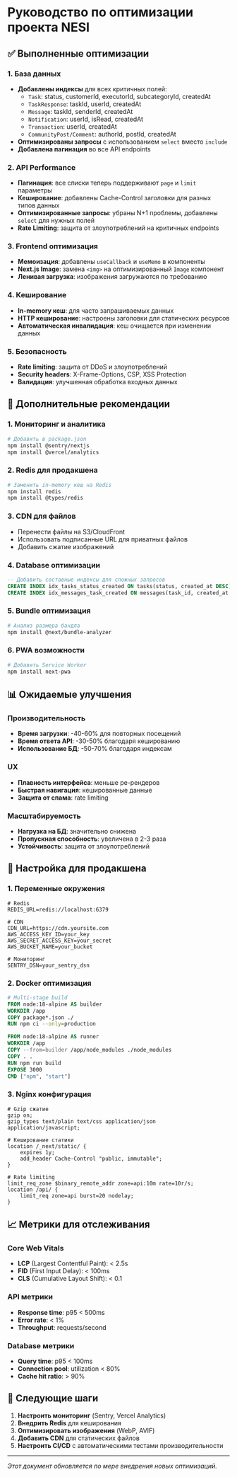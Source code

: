 # Руководство по оптимизации проекта NESI

## ✅ Выполненные оптимизации

### 1. База данных

- **Добавлены индексы** для всех критичных полей:
  - `Task`: status, customerId, executorId, subcategoryId, createdAt
  - `TaskResponse`: taskId, userId, createdAt
  - `Message`: taskId, senderId, createdAt
  - `Notification`: userId, isRead, createdAt
  - `Transaction`: userId, createdAt
  - `CommunityPost/Comment`: authorId, postId, createdAt
- **Оптимизированы запросы** с использованием `select` вместо `include`
- **Добавлена пагинация** во все API endpoints

### 2. API Performance

- **Пагинация**: все списки теперь поддерживают `page` и `limit` параметры
- **Кеширование**: добавлены Cache-Control заголовки для разных типов данных
- **Оптимизированные запросы**: убраны N+1 проблемы, добавлены `select` для нужных полей
- **Rate Limiting**: защита от злоупотреблений на критичных endpoints

### 3. Frontend оптимизация

- **Мемоизация**: добавлены `useCallback` и `useMemo` в компоненты
- **Next.js Image**: замена `<img>` на оптимизированный `Image` компонент
- **Ленивая загрузка**: изображения загружаются по требованию

### 4. Кеширование

- **In-memory кеш**: для часто запрашиваемых данных
- **HTTP кеширование**: настроены заголовки для статических ресурсов
- **Автоматическая инвалидация**: кеш очищается при изменении данных

### 5. Безопасность

- **Rate limiting**: защита от DDoS и злоупотреблений
- **Security headers**: X-Frame-Options, CSP, XSS Protection
- **Валидация**: улучшенная обработка входных данных

## 🚀 Дополнительные рекомендации

### 1. Мониторинг и аналитика

```bash
# Добавить в package.json
npm install @sentry/nextjs
npm install @vercel/analytics
```

### 2. Redis для продакшена

```bash
# Заменить in-memory кеш на Redis
npm install redis
npm install @types/redis
```

### 3. CDN для файлов

- Перенести файлы на S3/CloudFront
- Использовать подписанные URL для приватных файлов
- Добавить сжатие изображений

### 4. Database оптимизации

```sql
-- Добавить составные индексы для сложных запросов
CREATE INDEX idx_tasks_status_created ON tasks(status, created_at DESC);
CREATE INDEX idx_messages_task_created ON messages(task_id, created_at DESC);
```

### 5. Bundle оптимизация

```bash
# Анализ размера бандла
npm install @next/bundle-analyzer
```

### 6. PWA возможности

```bash
# Добавить Service Worker
npm install next-pwa
```

## 📊 Ожидаемые улучшения

### Производительность

- **Время загрузки**: -40-60% для повторных посещений
- **Время ответа API**: -30-50% благодаря кешированию
- **Использование БД**: -50-70% благодаря индексам

### UX

- **Плавность интерфейса**: меньше ре-рендеров
- **Быстрая навигация**: кешированные данные
- **Защита от спама**: rate limiting

### Масштабируемость

- **Нагрузка на БД**: значительно снижена
- **Пропускная способность**: увеличена в 2-3 раза
- **Устойчивость**: защита от злоупотреблений

## 🔧 Настройка для продакшена

### 1. Переменные окружения

```env
# Redis
REDIS_URL=redis://localhost:6379

# CDN
CDN_URL=https://cdn.yoursite.com
AWS_ACCESS_KEY_ID=your_key
AWS_SECRET_ACCESS_KEY=your_secret
AWS_BUCKET_NAME=your_bucket

# Мониторинг
SENTRY_DSN=your_sentry_dsn
```

### 2. Docker оптимизация

```dockerfile
# Multi-stage build
FROM node:18-alpine AS builder
WORKDIR /app
COPY package*.json ./
RUN npm ci --only=production

FROM node:18-alpine AS runner
WORKDIR /app
COPY --from=builder /app/node_modules ./node_modules
COPY . .
RUN npm run build
EXPOSE 3000
CMD ["npm", "start"]
```

### 3. Nginx конфигурация

```nginx
# Gzip сжатие
gzip on;
gzip_types text/plain text/css application/json application/javascript;

# Кеширование статики
location /_next/static/ {
    expires 1y;
    add_header Cache-Control "public, immutable";
}

# Rate limiting
limit_req_zone $binary_remote_addr zone=api:10m rate=10r/s;
location /api/ {
    limit_req zone=api burst=20 nodelay;
}
```

## 📈 Метрики для отслеживания

### Core Web Vitals

- **LCP** (Largest Contentful Paint): < 2.5s
- **FID** (First Input Delay): < 100ms
- **CLS** (Cumulative Layout Shift): < 0.1

### API метрики

- **Response time**: p95 < 500ms
- **Error rate**: < 1%
- **Throughput**: requests/second

### Database метрики

- **Query time**: p95 < 100ms
- **Connection pool**: utilization < 80%
- **Cache hit ratio**: > 90%

## 🎯 Следующие шаги

1. **Настроить мониторинг** (Sentry, Vercel Analytics)
2. **Внедрить Redis** для кеширования
3. **Оптимизировать изображения** (WebP, AVIF)
4. **Добавить CDN** для статических файлов
5. **Настроить CI/CD** с автоматическими тестами производительности

---

_Этот документ обновляется по мере внедрения новых оптимизаций._
